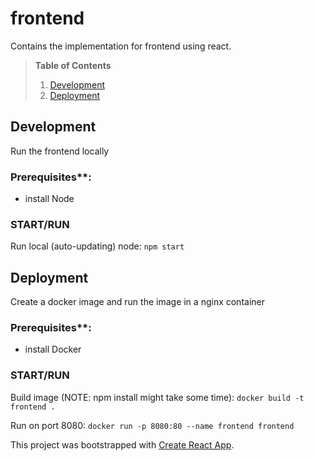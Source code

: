 # frontend
Contains the implementation for frontend using react.

>**Table of Contents**
>  1. [Development](#development) </br>
>  2. [Deployment](#deployment) </br>


## Development

Run the frontend locally

### Prerequisites**:
- install Node

### START/RUN
Run local (auto-updating) node:
`npm start`

## Deployment

Create a docker image and run the image in a nginx container

### Prerequisites**:
- install Docker

### START/RUN
Build image (NOTE: npm install might take some time):
`docker build -t frontend .`

Run on port 8080:
`docker run -p 8080:80 --name frontend frontend`


This project was bootstrapped with [Create React App](https://github.com/facebook/create-react-app).
